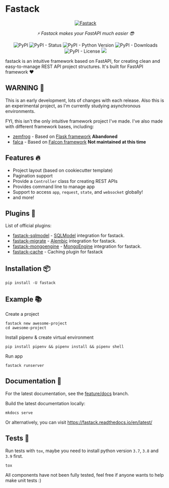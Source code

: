 # Fastack

<p align="center">
<a href="https://github.com/fastack-dev/fastack"><img src="https://raw.githubusercontent.com/fastack-dev/fastack/main/docs/images/logo.png" alt="Fastack"></a>
</p>
<p align="center">
    <em>⚡ Fastack makes your FastAPI much easier 😎</em>
</p>
<p align="center">
<img alt="PyPI" src="https://img.shields.io/pypi/v/fastack?color=%23d3de37">
<img alt="PyPI - Status" src="https://img.shields.io/pypi/status/fastack">
<img alt="PyPI - Python Version" src="https://img.shields.io/pypi/pyversions/fastack?style=flat">
<img alt="PyPI - Downloads" src="https://img.shields.io/pypi/dm/fastack?style=flat">
<img alt="PyPI - License" src="https://img.shields.io/pypi/l/fastack?color=%2328a682">
<a href="https://github.com/psf/black"><img src="https://img.shields.io/badge/code%20style-black-000000.svg"></a>
</p>

fastack is an intuitive framework based on FastAPI, for creating clean and easy-to-manage REST API project structures. It's built for FastAPI framework ❤️

## WARNING 🚨

This is an early development, lots of changes with each release. Also this is an experimental project, as I'm currently studying asynchronous environments.

FYI, this isn't the only intuitive framework project I've made. I've also made with different framework bases, including:

* [zemfrog](https://github.com/zemfrog/zemfrog) - Based on [Flask framework](https://flask.palletsprojects.com) **Abandoned**
* [falca](https://github.com/aprilahijriyan/falca) - Based on [Falcon framework](https://falconframework.org/) **Not maintained at this time**



## Features 🔥

* Project layout (based on cookiecutter template)
* Pagination support
* Provide a `Controller` class for creating REST APIs
* Provides command line to manage app
* Support to access `app`, `request`, `state`, and `websocket` globally!
* and more!

## Plugins 🎉

List of official plugins:

* [fastack-sqlmodel](https://github.com/fastack-dev/fastack-sqlmodel) - [SQLModel](https://github.com/tiangolo/sqlmodel) integration for fastack.
* [fastack-migrate](https://github.com/fastack-dev/fastack-migrate) - [Alembic](https://alembic.sqlalchemy.org/en/latest/) integration for fastack.
* [fastack-mongoengine](https://github.com/fastack-dev/fastack-mongoengine) - [MongoEngine](https://github.com/MongoEngine/mongoengine) integration for fastack.
* [fastack-cache](https://github.com/fastack-dev/fastack-cache) - Caching plugin for fastack

## Installation 📦

```
pip install -U fastack
```

## Example 📚

Create a project

```
fastack new awesome-project
cd awesome-project
```

Install pipenv & create virtual environment

```
pip install pipenv && pipenv install && pipenv shell
```

Run app

```
fastack runserver
```

## Documentation 📖

For the latest documentation, see the [feature/docs](https://github.com/fastack-dev/fastack/tree/feature/docs) branch.

Build the latest documentation locally:

```
mkdocs serve
```

Or alternatively, you can visit https://fastack.readthedocs.io/en/latest/

## Tests 🔬

Run tests with ``tox``, maybe you need to install python version `3.7`, `3.8` and `3.9` first.

```
tox
```

All components have not been fully tested, feel free if anyone wants to help make unit tests :)
